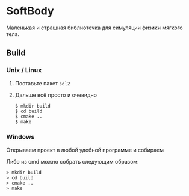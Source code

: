 # SoftBody

Маленькая и страшная библиотечка для симуляции физики мягкого тела.

## Build

### Unix / Linux

1. Поставьте пакет `sdl2`

2. Дальше всё просто и очевидно

   ```{bash}
   $ mkdir build
   $ cd build
   $ cmake ..
   $ make
   ```

### Windows

Открываем проект в любой удобной программе и собираем

Либо из cmd можно собрать следующим образом:

```{bash}
> mkdir build
> cd build
> cmake ..
> make
```
